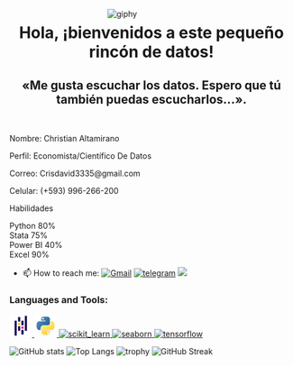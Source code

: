 <!--suppress HtmlDeprecatedAttribute -->
[<img align='right' src="https://cdn.dribbble.com/users/1292677/screenshots/6139167/media/5387dc7e035b3efe9d94516044de66a4.gif" width="330" alt="giphy">](https://t.me/crisdavid3335)
<h1 align="center">Hola, ¡bienvenidos a este pequeño rincón de datos!</h1>
<h2 align="center">«Me gusta escuchar los datos. Espero que tú también puedas escucharlos...».</h2>

  <section id="about" class="about-mf sect-pt4 route">
    <div class="container">
      <div class="row">
        <div class="col-sm-12">
          <div class="box-shadow-full">
            <div class="row">
              <div class="col-md-6">
                <div class="row">
                  <div class="col-sm-6 col-md-5">
                    <div class="about-img">
                      <img src="img/testimonial-2.jpg" class="img-fluid rounded b-shadow-a" alt="">
                    </div>
                  </div>
                  <div class="col-sm-6 col-md-7">
                    <div class="about-info">
                      <p><span class="title-s">Nombre: </span> <span>Christian Altamirano</span></p>
                      <p><span class="title-s">Perfil: </span> <span>Economista/Científico De Datos</span></p>
                      <p><span class="title-s">Correo: </span> <span>Crisdavid3335@gmail.com</span></p>
                      <p><span class="title-s">Celular: </span> <span>(+593) 996-266-200</span></p>
                    </div>
                  </div>
                </div>
                <div class="skill-mf">
                  <p class="title-s">Habilidades</p>
                  <span>Python</span> <span class="pull-right">80%</span>
                  <div class="progress">
                    <div class="progress-bar" role="progressbar" style="width: 80%;" aria-valuenow="80"
                      aria-valuemin="0" aria-valuemax="100"></div>
                  </div>
                  <span>Stata</span> <span class="pull-right">75%</span>
                  <div class="progress">
                    <div class="progress-bar" role="progressbar" style="width: 75%" aria-valuenow="75" aria-valuemin="0"
                      aria-valuemax="100"></div>
                  </div>
                  <span>Power BI</span> <span class="pull-right">40%</span>
                  <div class="progress">
                    <div class="progress-bar" role="progressbar" style="width: 40%" aria-valuenow="40" aria-valuemin="0"
                      aria-valuemax="100"></div>
                  </div>
                  <span>Excel</span> <span class="pull-right">90%</span>
                  <div class="progress">
                    <div class="progress-bar" role="progressbar" style="width: 90%" aria-valuenow="90" aria-valuemin="0"
                      aria-valuemax="100"></div>
                  </div>
                </div>
              </div>
            </div>
          </div>
        </div>
      </div>
    </div>
    

- 📫 How to reach me:
[<img src="https://seeklogo.com/images/G/gmail-new-2020-logo-32DBE11BB4-seeklogo.com.png" alt="Gmail" width="40">](mailto:crisdavid3335@gmail.com)
[<img src="https://cdn.iconscout.com/icon/free/png-256/telegram-3-226554.png" alt="telegram" width="35">](https://t.me/crisdavid3335)
<a href="https://www.linkedin.com/in/crisdavid3335/"><img src="https://cdn2.iconfinder.com/data/icons/social-media-2285/512/1_Linkedin_unofficial_colored_svg-128.png" width="35"></a>

<h3 align="left">Languages and Tools:</h3>
<p align="left"> <a href="https://pandas.pydata.org/" target="_blank" rel="noreferrer"> <img src="https://raw.githubusercontent.com/devicons/devicon/2ae2a900d2f041da66e950e4d48052658d850630/icons/pandas/pandas-original.svg" alt="pandas" width="40" height="40"/> </a> <a href="https://www.python.org" target="_blank" rel="noreferrer"> <img src="https://raw.githubusercontent.com/devicons/devicon/master/icons/python/python-original.svg" alt="python" width="40" height="40"/> </a> <a href="https://scikit-learn.org/" target="_blank" rel="noreferrer"> <img src="https://upload.wikimedia.org/wikipedia/commons/0/05/Scikit_learn_logo_small.svg" alt="scikit_learn" width="40" height="40"/> </a> <a href="https://seaborn.pydata.org/" target="_blank" rel="noreferrer"> <img src="https://seaborn.pydata.org/_images/logo-mark-lightbg.svg" alt="seaborn" width="40" height="40"/> </a> <a href="https://www.tensorflow.org" target="_blank" rel="noreferrer"> <img src="https://www.vectorlogo.zone/logos/tensorflow/tensorflow-icon.svg" alt="tensorflow" width="40" height="40"/> </a> </p>






![GitHub stats](https://github-readme-stats.vercel.app/api?username=crisdavid3335&theme=gotham&show_icons=true&count_private=true&hide_title=true&hide_border=true)
![Top Langs](https://github-readme-stats.vercel.app/api/top-langs/?username=crisdavid3335&layout=default&theme=gotham&hide=html&hide_border=true&card_width=330)
![trophy](https://github-profile-trophy.vercel.app/?username=crisdavid3335&theme=onestar&no-frame=true&column=3&row=2)
![GitHub Streak](https://github-readme-streak-stats.herokuapp.com/?user=crisdavid3335&theme=gotham&hide_border=true&date_format=M%20j%5B%2C%20Y%5D)             
